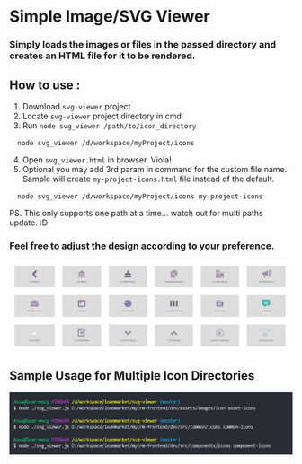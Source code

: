 # Simple Image/SVG Viewer
### Simply loads the images or files in the passed directory and creates an HTML file for it to be rendered.

## How to use : 
1. Download `svg-viewer` project
2. Locate `svg-viewer` project directory in cmd
3. Run `node svg_viewer /path/to/icon_directory`
```
  node svg_viewer /d/workspace/myProject/icons
```
4. Open `svg_viewer.html` in browser. Viola! 
5. Optional you may add 3rd param in command for the custom file name. Sample will create `my-project-icons.html` file instead of the default.
```
  node svg_viewer /d/workspace/myProject/icons my-project-icons
```

PS. This only supports one path at a time... watch out for multi paths update. :D

### Feel free to adjust the design according to your preference.

![SVG Viewer](sample.png)

## Sample Usage for Multiple Icon Directories
![SVG Viewer](sample-commands.png)
